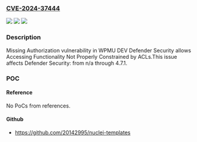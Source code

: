 ### [CVE-2024-37444](https://cve.mitre.org/cgi-bin/cvename.cgi?name=CVE-2024-37444)
![](https://img.shields.io/static/v1?label=Product&message=Defender%20Security&color=blue)
![](https://img.shields.io/static/v1?label=Version&message=n%2Fa&color=blue)
![](https://img.shields.io/static/v1?label=Vulnerability&message=CWE-862%20Missing%20Authorization&color=brighgreen)

### Description

Missing Authorization vulnerability in WPMU DEV Defender Security allows Accessing Functionality Not Properly Constrained by ACLs.This issue affects Defender Security: from n/a through 4.7.1.

### POC

#### Reference
No PoCs from references.

#### Github
- https://github.com/20142995/nuclei-templates

